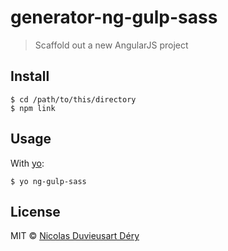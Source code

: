 # generator-ng-gulp-sass

> Scaffold out a new AngularJS project

## Install
```
$ cd /path/to/this/directory
$ npm link
```

## Usage
With [yo](https://github.com/yeoman/yo):

```
$ yo ng-gulp-sass
```

## License
MIT © [Nicolas Duvieusart Déry](http://nddery.ca)
